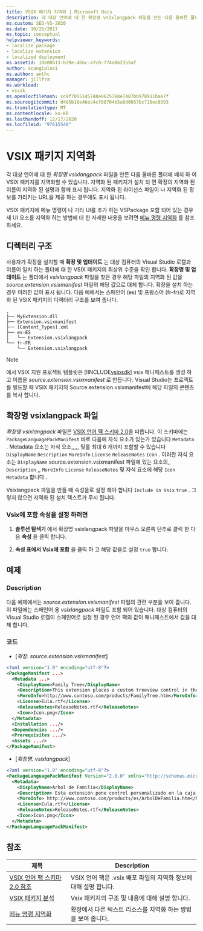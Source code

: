 ```yaml
---
title: VSIX 패키지 지역화 | Microsoft Docs
description: 각 대상 언어에 대 한 확장명 vsixlangpack 파일을 만든 다음 올바른 폴더에 배치 하 여 VSIX 패키지를 지역화 하는 방법에 대해 알아봅니다.
ms.custom: SEO-VS-2020
ms.date: 10/26/2017
ms.topic: conceptual
helpviewer_keywords:
- localize package
- localize extension
- localized deployment
ms.assetid: 10e80b13-b39e-466c-a7c8-774a862355af
author: acangialosi
ms.author: anthc
manager: jillfra
ms.workload:
- vssdk
ms.openlocfilehash: cc9f7055145748e0625788e7487bb978911bae7f
ms.sourcegitcommit: d485b18e46ec4cf08704b5a8d0657bc716ec8393
ms.translationtype: MT
ms.contentlocale: ko-KR
ms.lasthandoff: 12/17/2020
ms.locfileid: "97615540"
---
```

# <a name="localizing-vsix-packages"></a>VSIX 패키지 지역화

각 대상 언어에 대 한 *확장명 vsixlangpack* 파일을 만든 다음 올바른 폴더에 배치 하 여 VSIX 패키지를 지역화할 수 있습니다. 지역화 된 패키지가 설치 되 면 확장의 지역화 된 이름이 지역화 된 설명과 함께 표시 됩니다. 지역화 된 라이선스 파일이 나 지역화 된 정보를 가리키는 URL을 제공 하는 경우에도 표시 됩니다.

VSIX 패키지에 메뉴 명령이 나 기타 UI를 추가 하는 VSPackage 포함 되어 있는 경우 새 UI 요소를 지역화 하는 방법에 대 한 자세한 내용을 보려면 [메뉴 명령 지역화](../extensibility/localizing-menu-commands.md) 를 참조 하세요.

## <a name="directory-structure"></a>디렉터리 구조

 사용자가 확장을 설치할 때 **확장 및 업데이트** 는 대상 컴퓨터의 Visual Studio 로캘과 이름이 일치 하는 폴더에 대 한 VSIX 패키지의 최상위 수준을 확인 합니다. **확장명 및 업데이트** 는 폴더에서 *vsixlangpack* 파일을 찾은 경우 해당 파일의 지역화 된 값을 *source.extension.vsixmanifest* 파일의 해당 값으로 대체 합니다. 확장을 설치 하는 경우 이러한 값이 표시 됩니다. 다음 예에서는 스페인어 (es) 및 프랑스어 (fr-fr)로 지역화 된 VSIX 패키지의 디렉터리 구조를 보여 줍니다.

```text
.
├── MyExtension.dll
├── Extension.vsixmanifest
├── [Content_Types].xml
├── es-ES
│   └── Extension.vsixlangpack
└── fr-FR
    └── Extension.vsixlangpack
```

> [!NOTE]
> 에서 VSIX 지원 프로젝트 템플릿은 [!INCLUDE[vsipsdk](../extensibility/includes/vsipsdk_md.md)] vsix 매니페스트를 생성 하 고 이름을 *source.extension.vsixmanifest* 로 만듭니다. Visual Studio는 프로젝트를 빌드할 때 VSIX 패키지의 Source.extension.vsixmanifest에 해당 파일의 콘텐츠를 복사 합니다.

## <a name="the-extensionvsixlangpack-file"></a>확장명 vsixlangpack 파일

*확장명 vsixlangpack* 파일은 [VSIX 언어 팩 스키마 2.0](../extensibility/vsix-language-pack-schema-2-0-reference.md)을 따릅니다. 이 스키마에는 `PackageLanguagePackManifest` 바로 다음에 자식 요소가 있는가 있습니다 `Metadata` . Metadata 요소는 자식 요소,,,,, 및를 최대 6 개까지 포함할 수 있습니다 `DisplayName` `Description` `MoreInfo` `License` `ReleaseNotes` `Icon` . 이러한 자식 요소는 `DisplayName` source.extension.vsixmanifest 파일에 있는 요소의,, `Description` ,, `MoreInfo` `License` `ReleaseNotes` 및 자식 요소에 해당 `Icon` `Metadata` 합니다  .

Vsixlangpack 파일을 만들 때 속성을로 설정 해야 합니다 `Include in Vsix` `true` . 그렇지 않으면 지역화 된 설치 텍스트가 무시 됩니다.

### <a name="to-set-the-include-in-vsix-property"></a>Vsix에 포함 속성을 설정 하려면

1. **솔루션 탐색기** 에서 확장명 vsixlangpack 파일을 마우스 오른쪽 단추로 클릭 한 다음 **속성** 을 클릭 합니다.

2. **속성 표에서** **Vsix에 포함** 을 클릭 하 고 해당 값을로 설정 `true` 합니다.

## <a name="example"></a>예제

### <a name="description"></a>Description

다음 예제에서는 *source.extension.vsixmanifest* 파일의 관련 부분을 보여 줍니다. 이 파일에는 스페인어 용 *vsixlangpack* 파일도 포함 되어 있습니다. 대상 컴퓨터의 Visual Studio 로캘이 스페인어로 설정 된 경우 언어 팩의 값이 매니페스트에서 값을 대체 합니다.

### <a name="code"></a>코드

- [*확장. source.extension.vsixmanifest*]

```xml
<?xml version="1.0" encoding="utf-8"?>
<PackageManifest ...>
  <Metadata ...>
    <DisplayName>Family Tree</DisplayName>
    <Description>This extension places a custom treeview control in the toolbox that is optimized for handling family tree information.</Description>
    <MoreInfo>http://www.contoso.com/products/FamilyTree.htm</MoreInfo>
    <License>Eula.rtf</License>
    <ReleaseNotes>ReleaseNotes.rtf</ReleaseNotes>
    <Icon>Icon.png</Icon>
  </Metadata>
  <Installation .../>
  <Dependencies .../>
  <Prerequisites .../>
  <Assets .../>
</PackageManifest>
```

- [*확장명. vsixlangpack*]

```xml
<?xml version="1.0" encoding="utf-8"?>
<PackageLanguagePackManifest Version="2.0.0" xmlns="http://schemas.microsoft.com/developer/vsx-schema/2011">
  <Metadata>
    <DisplayName>Arbol de Familia</DisplayName>
    <Description> Esta extensión pone control personalizado en la caja de herramientas por manejar información de familia.</Description>
    <MoreInfo> http://www.contoso.com/products/es/ArbolDeFamilia.htm</MoreInfo>
    <License>Eula.rtf</License>
    <ReleaseNotes>ReleaseNotes.rtf</ReleaseNotes>
    <Icon>Icon.png</Icon>
  </Metadata>
</PackageLanguagePackManifest>
```

## <a name="see-also"></a>참조

|제목|Description|
|-----------|-----------------|
|[VSIX 언어 팩 스키마 2.0 참조](vsix-language-pack-schema-2-0-reference.md)|VSIX 언어 팩은 .vsix 배포 파일의 지역화 정보에 대해 설명 합니다.|
|[VSIX 패키지 분석](../extensibility/anatomy-of-a-vsix-package.md)|Vsix 패키지의 구조 및 내용에 대해 설명 합니다.|
|[메뉴 명령 지역화](../extensibility/localizing-menu-commands.md)|확장에서 다른 텍스트 리소스를 지역화 하는 방법을 보여 줍니다.|
